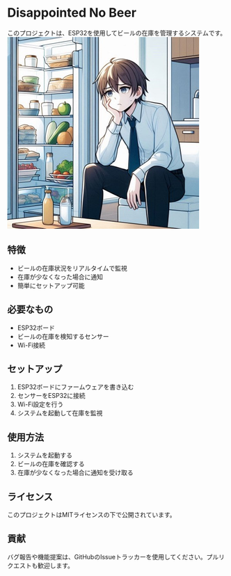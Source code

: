 # Disappointed No Beer

このプロジェクトは、ESP32を使用してビールの在庫を管理するシステムです。
![ビールないじゃん](res/ビールないじゃん.jpg)

## 特徴

- ビールの在庫状況をリアルタイムで監視
- 在庫が少なくなった場合に通知
- 簡単にセットアップ可能

## 必要なもの

- ESP32ボード
- ビールの在庫を検知するセンサー
- Wi-Fi接続

## セットアップ

1. ESP32ボードにファームウェアを書き込む
2. センサーをESP32に接続
3. Wi-Fi設定を行う
4. システムを起動して在庫を監視

## 使用方法

1. システムを起動する
2. ビールの在庫を確認する
3. 在庫が少なくなった場合に通知を受け取る

## ライセンス

このプロジェクトはMITライセンスの下で公開されています。

## 貢献

バグ報告や機能提案は、GitHubのIssueトラッカーを使用してください。プルリクエストも歓迎します。
